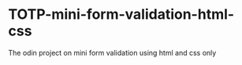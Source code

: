 # TOTP-mini-form-validation-html-css
The odin project on mini form validation using html and css only
